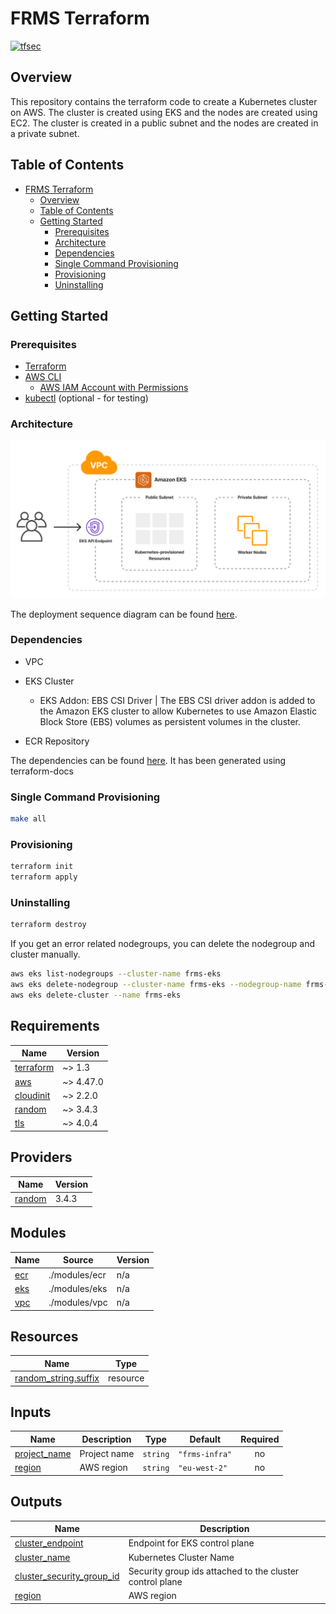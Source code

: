 <!-- SPDX-License-Identifier: Apache-2.0 -->

# FRMS Terraform

[![tfsec](https://github.com/frmscoe/terraform-frms/actions/workflows/tfsec.yml/badge.svg)](https://github.com/frmscoe/terraform-frms/actions/workflows/tfsec.yml)

## Overview

This repository contains the terraform code to create a Kubernetes cluster on AWS. The cluster is created using EKS and the nodes are created using EC2. The cluster is created in a public subnet and the nodes are created in a private subnet.

## Table of Contents

- [FRMS Terraform](#frms-terraform)
  - [Overview](#overview)
  - [Table of Contents](#table-of-contents)
  - [Getting Started](#getting-started)
    - [Prerequisites](#prerequisites)
    - [Architecture](#architecture)
    - [Dependencies](#dependencies)
    - [Single Command Provisioning](#single-command-provisioning)
    - [Provisioning](#provisioning)
    - [Uninstalling](#uninstalling)

## Getting Started

### Prerequisites

- [Terraform](https://www.terraform.io/downloads.html)
- [AWS CLI](https://docs.aws.amazon.com/cli/latest/userguide/cli-chap-install.html)
  - [AWS IAM Account with Permissions](https://docs.aws.amazon.com/IAM/latest/UserGuide/id_users_create.html)
- [kubectl](https://kubernetes.io/docs/tasks/tools/install-kubectl/) (optional - for testing)

### Architecture

![Architecture](./docs/images/Architecture.png)

The deployment sequence diagram can be found [here](./docs/Architecture.md).

### Dependencies

- VPC
- EKS Cluster

  - EKS Addon: EBS CSI Driver | The EBS CSI driver addon is added to the Amazon EKS cluster to allow Kubernetes to use Amazon Elastic Block Store (EBS) volumes as persistent volumes in the cluster.

- ECR Repository

The dependencies can be found [here](./docs/Dependencies.md). It has been generated using terraform-docs

### Single Command Provisioning

```bash
make all
```

### Provisioning

```bash
terraform init
terraform apply
```

### Uninstalling

```bash
terraform destroy
```

If you get an error related nodegroups, you can delete the nodegroup and cluster manually.

```bash
aws eks list-nodegroups --cluster-name frms-eks
aws eks delete-nodegroup --cluster-name frms-eks --nodegroup-name frms-eks-default-winning-chipmunk
aws eks delete-cluster --name frms-eks
```

<!-- BEGIN_TF_DOCS -->
## Requirements

| Name | Version |
|------|---------|
| <a name="requirement_terraform"></a> [terraform](#requirement\_terraform) | ~> 1.3 |
| <a name="requirement_aws"></a> [aws](#requirement\_aws) | ~> 4.47.0 |
| <a name="requirement_cloudinit"></a> [cloudinit](#requirement\_cloudinit) | ~> 2.2.0 |
| <a name="requirement_random"></a> [random](#requirement\_random) | ~> 3.4.3 |
| <a name="requirement_tls"></a> [tls](#requirement\_tls) | ~> 4.0.4 |

## Providers

| Name | Version |
|------|---------|
| <a name="provider_random"></a> [random](#provider\_random) | 3.4.3 |

## Modules

| Name | Source | Version |
|------|--------|---------|
| <a name="module_ecr"></a> [ecr](#module\_ecr) | ./modules/ecr | n/a |
| <a name="module_eks"></a> [eks](#module\_eks) | ./modules/eks | n/a |
| <a name="module_vpc"></a> [vpc](#module\_vpc) | ./modules/vpc | n/a |

## Resources

| Name | Type |
|------|------|
| [random_string.suffix](https://registry.terraform.io/providers/hashicorp/random/latest/docs/resources/string) | resource |

## Inputs

| Name | Description | Type | Default | Required |
|------|-------------|------|---------|:--------:|
| <a name="input_project_name"></a> [project\_name](#input\_project\_name) | Project name | `string` | `"frms-infra"` | no |
| <a name="input_region"></a> [region](#input\_region) | AWS region | `string` | `"eu-west-2"` | no |

## Outputs

| Name | Description |
|------|-------------|
| <a name="output_cluster_endpoint"></a> [cluster\_endpoint](#output\_cluster\_endpoint) | Endpoint for EKS control plane |
| <a name="output_cluster_name"></a> [cluster\_name](#output\_cluster\_name) | Kubernetes Cluster Name |
| <a name="output_cluster_security_group_id"></a> [cluster\_security\_group\_id](#output\_cluster\_security\_group\_id) | Security group ids attached to the cluster control plane |
| <a name="output_region"></a> [region](#output\_region) | AWS region |
<!-- END_TF_DOCS -->